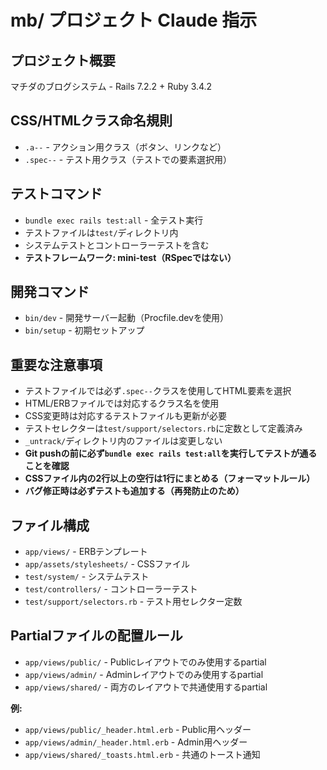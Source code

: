 # mb/ プロジェクト Claude 指示

## プロジェクト概要
マチダのブログシステム - Rails 7.2.2 + Ruby 3.4.2

## CSS/HTMLクラス命名規則
- `.a--` - アクション用クラス（ボタン、リンクなど）
- `.spec--` - テスト用クラス（テストでの要素選択用）

## テストコマンド
- `bundle exec rails test:all` - 全テスト実行
- テストファイルは`test/`ディレクトリ内
- システムテストとコントローラーテストを含む
- **テストフレームワーク: mini-test（RSpecではない）**

## 開発コマンド
- `bin/dev` - 開発サーバー起動（Procfile.devを使用）
- `bin/setup` - 初期セットアップ

## 重要な注意事項
- テストファイルでは必ず`.spec--`クラスを使用してHTML要素を選択
- HTML/ERBファイルでは対応するクラス名を使用
- CSS変更時は対応するテストファイルも更新が必要
- テストセレクターは`test/support/selectors.rb`に定数として定義済み
- `_untrack/`ディレクトリ内のファイルは変更しない
- **Git pushの前に必ず`bundle exec rails test:all`を実行してテストが通ることを確認**
- **CSSファイル内の2行以上の空行は1行にまとめる（フォーマットルール）**
- **バグ修正時は必ずテストも追加する（再発防止のため）**

## ファイル構成
- `app/views/` - ERBテンプレート
- `app/assets/stylesheets/` - CSSファイル
- `test/system/` - システムテスト
- `test/controllers/` - コントローラーテスト
- `test/support/selectors.rb` - テスト用セレクター定数

## Partialファイルの配置ルール
- `app/views/public/` - Publicレイアウトでのみ使用するpartial
- `app/views/admin/` - Adminレイアウトでのみ使用するpartial  
- `app/views/shared/` - 両方のレイアウトで共通使用するpartial

**例:**
- `app/views/public/_header.html.erb` - Public用ヘッダー
- `app/views/admin/_header.html.erb` - Admin用ヘッダー
- `app/views/shared/_toasts.html.erb` - 共通のトースト通知